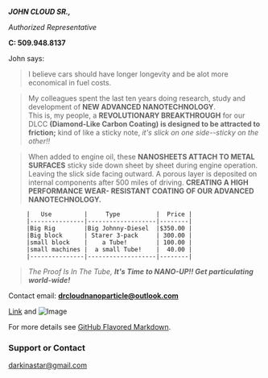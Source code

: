 ***JOHN CLOUD SR.,***

*Authorized Representative*

**C:  509.948.8137**

John says:
>I believe cars should have longer longevity and be alot more economical in fuel costs.

>My colleagues spent the last ten years doing research, study and development of **NEW ADVANCED NANOTECHNOLOGY**.  
>This is, my people, a **REVOLUTIONARY BREAKTHROUGH** for our DLCC **(Diamond-Like Carbon Coating) is designed to 
be attracted to friction;** kind of like a sticky note, *it's slick on one side--sticky on the other!!*

>When added to engine oil, these **NANOSHEETS ATTACH TO METAL SURFACES** sticky side down sheet by sheet during engine operation.
Leaving the slick side facing outward. 
>A porous layer is deposited on internal components after 500 miles of driving.
**CREATING A HIGH PERFORMANCE WEAR- RESISTANT COATING OF OUR ADVANCED NANOTECHNOLOGY.**

         |   Use         |     Type          |  Price |
         |---------------|-------------------|--------|
         |Big Rig        |Big Johnny-Diesel  |$350.00 |
         |Big block      | Starer 3-pack     | 300.00 |
         |small block    |    a Tube!        | 100.00 |
         |small machines |  a small Tube!    |  40.00 |
         |---------------|-------------------|--------|

>*The Proof Is In The Tube, **It's Time to NANO-UP!! Get particulating world-wide!***

Contact email:  **drcloudnanoparticle@outlook.com**

[Link](url) and ![Image](src)

For more details see [GitHub Flavored Markdown](https://guides.github.com/features/mastering-markdown/).

### Support or Contact
darkinastar@gmail.com
